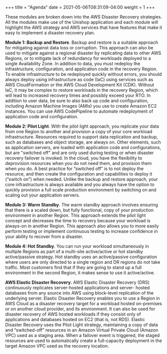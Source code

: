 +++
title = "Agenda"
date =  2021-05-06T08:31:09-04:00
weight = 1
+++

These modules are broken down into the AWS Disaster Recovery strategies.  All the modules make use of the Unishop application and each module will highlight the AWS strategy and AWS services that have features that make it easy to implement a disaster recovery plan.

**Module 1: Backup and Restore**.  Backup and restore is a suitable approach for mitigating against data loss or corruption. This approach can also be used to mitigate against a regional disaster by replicating data to other AWS Regions, or to mitigate lack of redundancy for workloads deployed to a single Availability Zone. In addition to data, you must redeploy the infrastructure, configuration, and application code in the recovery Region. To enable infrastructure to be redeployed quickly without errors, you should always deploy using infrastructure as code (IaC) using services such as AWS CloudFormation or the AWS Cloud Development Kit (CDK). Without IaC, it may be complex to restore workloads in the recovery Region, which will lead to increased recovery times and possibly exceed your RTO. In addition to user data, be sure to also back up code and configuration, including Amazon Machine Images (AMIs) you use to create Amazon EC2 instances. You can use AWS CodePipeline to automate redeployment of application code and configuration.

**Module 2: Pilot Light**. With the pilot light approach, you replicate your data from one Region to another and provision a copy of your core workload infrastructure. Resources required to support data replication and backup, such as databases and object storage, are always on. Other elements, such as application servers, are loaded with application code and configurations, but are "switched off" and are only used during testing or when disaster recovery failover is invoked. In the cloud, you have the flexibility to deprovision resources when you do not need them, and provision them when you do. A best practice for “switched off” is to not deploy the resource, and then create the configuration and capabilities to deploy it (“switch on”) when needed. Unlike the backup and restore approach, your core infrastructure is always available and you always have the option to quickly provision a full scale production environment by switching on and scaling out your application servers.

**Module 3: Warm Standby**. The warm standby approach involves ensuring that there is a scaled down, but fully functional, copy of your production environment in another Region. This approach extends the pilot light concept and decreases the time to recovery because your workload is always-on in another Region. This approach also allows you to more easily perform testing or implement continuous testing to increase confidence in your ability to recover from a disaster.

**Module 4: Hot Standby**. You can run your workload simultaneously in multiple Regions as part of a multi-site active/active or hot standby active/passive strategy. Hot standby uses an active/passive configuration where users are only directed to a single region and DR regions do not take traffic. Most customers find that if they are going to stand up a full environment in the second Region, it makes sense to use it active/active. 

**AWS Elastic Disaster Recovery**. AWS Elastic Disaster Recovery (DRS) continuously replicates server-hosted applications and server- hosted databases from any source into AWS using block-level replication of the underlying server. Elastic Disaster Recovery enables you to use a Region in AWS Cloud as a disaster recovery target for a workload hosted on-premises or on another cloud provider, and its environment. It can also be used for disaster recovery of AWS hosted workloads if they consist only of applications and databases hosted on EC2 (that is, not RDS). Elastic Disaster Recovery uses the Pilot Light strategy, maintaining a copy of data and “switched-off” resources in an Amazon Virtual Private Cloud (Amazon VPC) used as a staging area. When a failover event is triggered, the staged resources are used to automatically create a full-capacity deployment in the target Amazon VPC used as the recovery location.
